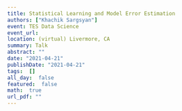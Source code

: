 ```yaml
---
title: Statistical Learning and Model Error Estimation
authors: ["Khachik Sargsyan"]
event: TES Data Science 
event_url: 
location: (virtual) Livermore, CA
summary: Talk
abstract: ""
date: "2021-04-21"
publishDate: "2021-04-21"
tags:  []
all_day:  false
featured:  false
math:  true
url_pdf: ""
---
```

